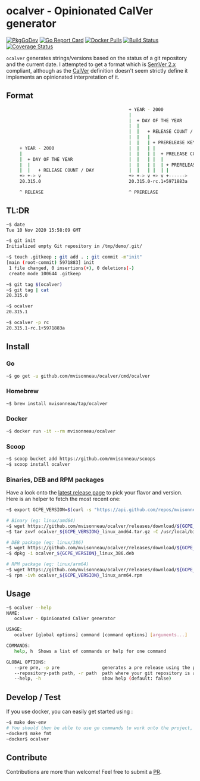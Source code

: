 # ocalver - Opinionated CalVer generator

[![PkgGoDev](https://pkg.go.dev/badge/github.com/mvisonneau/ocalver)](https://pkg.go.dev/mod/github.com/mvisonneau/ocalver)
[![Go Report Card](https://goreportcard.com/badge/github.com/mvisonneau/ocalver)](https://goreportcard.com/report/github.com/mvisonneau/ocalver)
[![Docker Pulls](https://img.shields.io/docker/pulls/mvisonneau/ocalver.svg)](https://hub.docker.com/r/mvisonneau/ocalver/)
[![Build Status](https://cloud.drone.io/api/badges/mvisonneau/ocalver/status.svg)](https://cloud.drone.io/mvisonneau/ocalver)
[![Coverage Status](https://coveralls.io/repos/github/mvisonneau/ocalver/badge.svg?branch=main)](https://coveralls.io/github/mvisonneau/ocalver?branch=main)

`ocalver` generates strings/versions based on the status of a git repository and the current date. I attempted to get a format which is [SemVer 2.x](https://semver.org/) compliant, although as the [CalVer](https://calver.org/) definition doesn't seem strictly define it implements an opinionated interpretation of it.

## Format

```bash
                                              + YEAR - 2000
                                              |
                                              |  + DAY OF THE YEAR
                                              |  |
                                              |  |   + RELEASE COUNT / DAY
                                              |  |   |
                                              |  |   | + PRERELEASE KEY (CONFIGURABLE)
     + YEAR - 2000                            |  |   | |
     |                                        |  |   | |  + PRELEASE COUNT / DAY
     |  + DAY OF THE YEAR                     |  |   | |  |
     |  |                                     |  |   | |  | + PRERELEASE COMMIT HASH
     |  |   + RELEASE COUNT / DAY             |  |   | |  | |
     +> +-> v                                 +> +-> v +> v +------>
     20.315.0                                 20.315.0-rc.1+5971883a

     ^ RELEASE                                ^ PRERELASE
```

## TL:DR

```bash
~$ date
Tue 10 Nov 2020 15:58:09 GMT

~$ git init
Initialized empty Git repository in /tmp/demo/.git/

~$ touch .gitkeep ; git add . ; git commit -m"init"
[main (root-commit) 5971883] init
 1 file changed, 0 insertions(+), 0 deletions(-)
 create mode 100644 .gitkeep

~$ git tag $(ocalver)
~$ git tag | cat
20.315.0

~$ ocalver
20.315.1

~$ ocalver -p rc
20.315.1-rc.1+5971883a
```

## Install

### Go

```bash
~$ go get -u github.com/mvisonneau/ocalver/cmd/ocalver
```

### Homebrew

```bash
~$ brew install mvisonneau/tap/ocalver
```

### Docker

```bash
~$ docker run -it --rm mvisonneau/ocalver
```

### Scoop

```bash
~$ scoop bucket add https://github.com/mvisonneau/scoops
~$ scoop install ocalver
```

### Binaries, DEB and RPM packages

Have a look onto the [latest release page](https://github.com/mvisonneau/ocalver/releases/latest) to pick your flavor and version. Here is an helper to fetch the most recent one:

```bash
~$ export GCPE_VERSION=$(curl -s "https://api.github.com/repos/mvisonneau/ocalver/releases/latest" | grep '"tag_name":' | sed -E 's/.*"([^"]+)".*/\1/')
```

```bash
# Binary (eg: linux/amd64)
~$ wget https://github.com/mvisonneau/ocalver/releases/download/${GCPE_VERSION}/ocalver_${GCPE_VERSION}_linux_amd64.tar.gz
~$ tar zxvf ocalver_${GCPE_VERSION}_linux_amd64.tar.gz -C /usr/local/bin

# DEB package (eg: linux/386)
~$ wget https://github.com/mvisonneau/ocalver/releases/download/${GCPE_VERSION}/ocalver_${GCPE_VERSION}_linux_386.deb
~$ dpkg -i ocalver_${GCPE_VERSION}_linux_386.deb

# RPM package (eg: linux/arm64)
~$ wget https://github.com/mvisonneau/ocalver/releases/download/${GCPE_VERSION}/ocalver_${GCPE_VERSION}_linux_arm64.rpm
~$ rpm -ivh ocalver_${GCPE_VERSION}_linux_arm64.rpm
```

## Usage

```bash
~$ ocalver --help
NAME:
   ocalver - Opinionated CalVer generator

USAGE:
   ocalver [global options] command [command options] [arguments...]

COMMANDS:
   help, h  Shows a list of commands or help for one command

GLOBAL OPTIONS:
   --pre pre, -p pre                generates a pre release using the provided value as a key
   --repository-path path, -r path  path where your git repository is available (default: ".")
   --help, -h                       show help (default: false)
```

## Develop / Test

If you use docker, you can easily get started using :

```bash
~$ make dev-env
# You should then be able to use go commands to work onto the project, eg:
~docker$ make fmt
~docker$ ocalver
```

## Contribute

Contributions are more than welcome! Feel free to submit a [PR](https://github.com/mvisonneau/ocalver/pulls).

